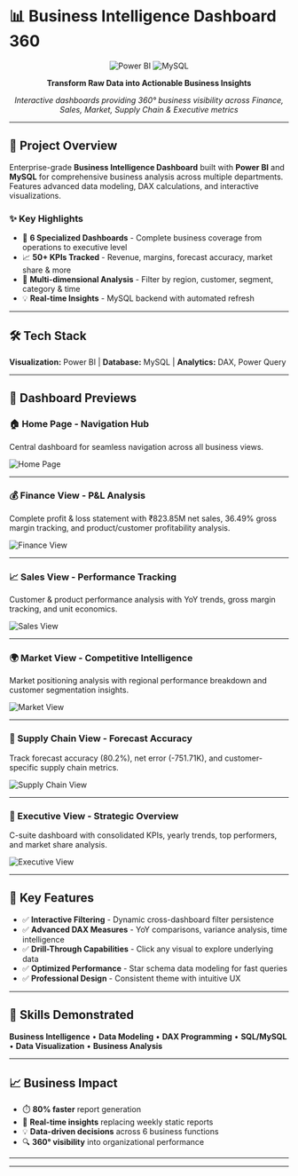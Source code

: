 # 📊 Business Intelligence Dashboard 360

<div align="center">

![Power BI](https://img.shields.io/badge/Power%20BI-F2C811?style=for-the-badge&logo=powerbi&logoColor=black)
![MySQL](https://img.shields.io/badge/MySQL-4479A1?style=for-the-badge&logo=mysql&logoColor=white)

**Transform Raw Data into Actionable Business Insights**

*Interactive dashboards providing 360° business visibility across Finance, Sales, Market, Supply Chain & Executive metrics*

</div>

---

## 🎯 Project Overview

Enterprise-grade **Business Intelligence Dashboard** built with **Power BI** and **MySQL** for comprehensive business analysis across multiple departments. Features advanced data modeling, DAX calculations, and interactive visualizations.

### ✨ Key Highlights
- 🔄 **6 Specialized Dashboards** - Complete business coverage from operations to executive level
- 📈 **50+ KPIs Tracked** - Revenue, margins, forecast accuracy, market share & more
- 🎯 **Multi-dimensional Analysis** - Filter by region, customer, segment, category & time
- 💡 **Real-time Insights** - MySQL backend with automated refresh

---

## 🛠️ Tech Stack

**Visualization:** Power BI | **Database:** MySQL | **Analytics:** DAX, Power Query

---

## 📸 Dashboard Previews

### 🏠 Home Page - Navigation Hub
Central dashboard for seamless navigation across all business views.

![Home Page](https://github.com/user-attachments/assets/9e4fe950-0850-45de-a5bc-51a8fe0c79aa)

---

### 💰 Finance View - P&L Analysis
Complete profit & loss statement with ₹823.85M net sales, 36.49% gross margin tracking, and product/customer profitability analysis.

![Finance View](https://github.com/user-attachments/assets/257540cc-5696-4e14-b541-7a21730f6739)

---

### 📈 Sales View - Performance Tracking
Customer & product performance analysis with YoY trends, gross margin tracking, and unit economics.

![Sales View](https://github.com/user-attachments/assets/0064c32e-a1d7-487d-9ad8-2f47f5d92311)

---

### 🌍 Market View - Competitive Intelligence
Market positioning analysis with regional performance breakdown and customer segmentation insights.

![Market View](https://github.com/user-attachments/assets/a263f12c-d208-49ad-ab56-bae281f0623f)

---

### 🚚 Supply Chain View - Forecast Accuracy
Track forecast accuracy (80.2%), net error (-751.71K), and customer-specific supply chain metrics.

![Supply Chain View](https://github.com/user-attachments/assets/10d1a218-70f1-4ac3-9130-924828ff0efe)

---

### 🏢 Executive View - Strategic Overview
C-suite dashboard with consolidated KPIs, yearly trends, top performers, and market share analysis.

![Executive View](https://github.com/user-attachments/assets/f2e0e2e9-942c-420d-81a9-b5ac67eced43)

---

## 🔑 Key Features

- ✅ **Interactive Filtering** - Dynamic cross-dashboard filter persistence
- ✅ **Advanced DAX Measures** - YoY comparisons, variance analysis, time intelligence
- ✅ **Drill-Through Capabilities** - Click any visual to explore underlying data
- ✅ **Optimized Performance** - Star schema data modeling for fast queries
- ✅ **Professional Design** - Consistent theme with intuitive UX

---

## 💼 Skills Demonstrated

**Business Intelligence** • **Data Modeling** • **DAX Programming** • **SQL/MySQL** • **Data Visualization** • **Business Analysis**

---

## 📈 Business Impact

- ⏱️ **80% faster** report generation
- 🎯 **Real-time insights** replacing weekly static reports  
- 💡 **Data-driven decisions** across 6 business functions
- 🔍 **360° visibility** into organizational performance

---

---

<div align="center">

</div>
